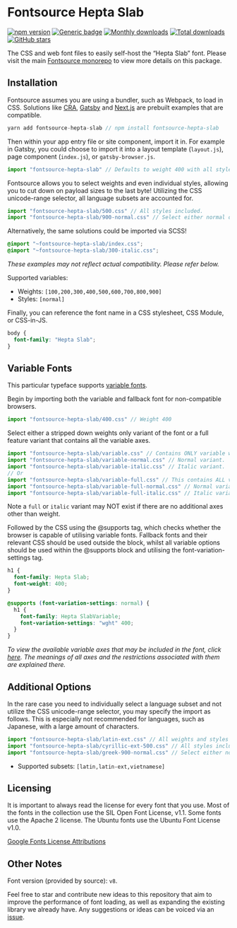# Fontsource Hepta Slab

[![npm version](https://badge.fury.io/js/fontsource-hepta-slab.svg)](https://www.npmjs.com/package/fontsource-hepta-slab) [![Generic badge](https://img.shields.io/badge/fontsource-passing-brightgreen)](https://github.com/fontsource/fontsource) [![Monthly downloads](https://badgen.net/npm/dm/fontsource-hepta-slab)](https://github.com/fontsource/fontsource) [![Total downloads](https://badgen.net/npm/dt/fontsource-hepta-slab)](https://github.com/fontsource/fontsource) [![GitHub stars](https://img.shields.io/github/stars/DecliningLotus/fontsource.svg?style=social&label=Star)](https://github.com/fontsource/fontsource/stargazers)

The CSS and web font files to easily self-host the “Hepta Slab” font. Please visit the main [Fontsource monorepo](https://github.com/fontsource/fontsource) to view more details on this package.

## Installation

Fontsource assumes you are using a bundler, such as Webpack, to load in CSS. Solutions like [CRA](https://create-react-app.dev/), [Gatsby](https://www.gatsbyjs.org/) and [Next.js](https://nextjs.org/) are prebuilt examples that are compatible.

```javascript
yarn add fontsource-hepta-slab // npm install fontsource-hepta-slab
```

Then within your app entry file or site component, import it in. For example in Gatsby, you could choose to import it into a layout template (`layout.js`), page component (`index.js`), or `gatsby-browser.js`.

```javascript
import "fontsource-hepta-slab" // Defaults to weight 400 with all styles included.
```

Fontsource allows you to select weights and even individual styles, allowing you to cut down on payload sizes to the last byte! Utilizing the CSS unicode-range selector, all language subsets are accounted for.

```javascript
import "fontsource-hepta-slab/500.css" // All styles included.
import "fontsource-hepta-slab/900-normal.css" // Select either normal or italic.
```

Alternatively, the same solutions could be imported via SCSS!

```scss
@import "~fontsource-hepta-slab/index.css";
@import "~fontsource-hepta-slab/300-italic.css";
```

_These examples may not reflect actual compatibility. Please refer below._

Supported variables:

- Weights: `[100,200,300,400,500,600,700,800,900]`
- Styles: `[normal]`

Finally, you can reference the font name in a CSS stylesheet, CSS Module, or CSS-in-JS.

```css
body {
  font-family: "Hepta Slab";
}
```

## Variable Fonts

This particular typeface supports [variable fonts](https://developer.mozilla.org/en-US/docs/Web/CSS/CSS_Fonts/Variable_Fonts_Guide).

Begin by importing both the variable and fallback font for non-compatible browsers.

```js
import "fontsource-hepta-slab/400.css" // Weight 400
```

Select either a stripped down weights only variant of the font or a full feature variant that contains all the variable axes.

```js
import "fontsource-hepta-slab/variable.css" // Contains ONLY variable weights and no other axes. Both normal and italic.
import "fontsource-hepta-slab/variable-normal.css" // Normal variant.
import "fontsource-hepta-slab/variable-italic.css" // Italic variant.
// Or
import "fontsource-hepta-slab/variable-full.css" // This contains ALL variable axes. Font files are larger. Both normal and italic.
import "fontsource-hepta-slab/variable-full-normal.css" // Normal variant.
import "fontsource-hepta-slab/variable-full-italic.css" // Italic variant.
```

Note a `full` or `italic` variant may NOT exist if there are no additional axes other than weight.

Followed by the CSS using the @supports tag, which checks whether the browser is capable of utilising variable fonts. Fallback fonts and their relevant CSS should be used outside the block, whilst all variable options should be used within the @supports block and utilising the font-variation-settings tag.

```css
h1 {
  font-family: Hepta Slab;
  font-weight: 400;
}

@supports (font-variation-settings: normal) {
  h1 {
    font-family: Hepta SlabVariable;
    font-variation-settings: "wght" 400;
  }
}
```

_To view the available variable axes that may be included in the font, click [here](https://fonts.google.com/variablefonts). The meanings of all axes and the restrictions associated with them are explained there._

## Additional Options

In the rare case you need to individually select a language subset and not utilize the CSS unicode-range selector, you may specify the import as follows. This is especially not recommended for languages, such as Japanese, with a large amount of characters.

```javascript
import "fontsource-hepta-slab/latin-ext.css" // All weights and styles included.
import "fontsource-hepta-slab/cyrillic-ext-500.css" // All styles included.
import "fontsource-hepta-slab/greek-900-normal.css" // Select either normal or italic.
```

- Supported subsets: `[latin,latin-ext,vietnamese]`

## Licensing

It is important to always read the license for every font that you use.
Most of the fonts in the collection use the SIL Open Font License, v1.1. Some fonts use the Apache 2 license. The Ubuntu fonts use the Ubuntu Font License v1.0.

[Google Fonts License Attributions](https://fonts.google.com/attribution)

## Other Notes

Font version (provided by source): `v8`.

Feel free to star and contribute new ideas to this repository that aim to improve the performance of font loading, as well as expanding the existing library we already have. Any suggestions or ideas can be voiced via an [issue](https://github.com/fontsource/fontsource/issues).
